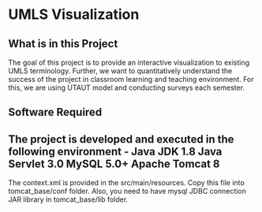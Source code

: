 # UMLS Visualization


What is in this Project
-----------------------

The goal of this project is to provide an interactive visualization to existing
UMLS terminology. Further, we want to quantitatively understand the success of the project in classroom 
learning and teaching environment. For this, we are using UTAUT model and conducting surveys each semester. 

Software Required
-----------------
The project is developed and executed in the following environment - 
Java JDK 1.8
Java Servlet 3.0
MySQL 5.0+
Apache Tomcat 8
------------------------------
The context.xml is provided in the src/main/resources. Copy this file into tomcat_base/conf
folder. Also, you need to have mysql JDBC connection JAR library in tomcat_base/lib folder.